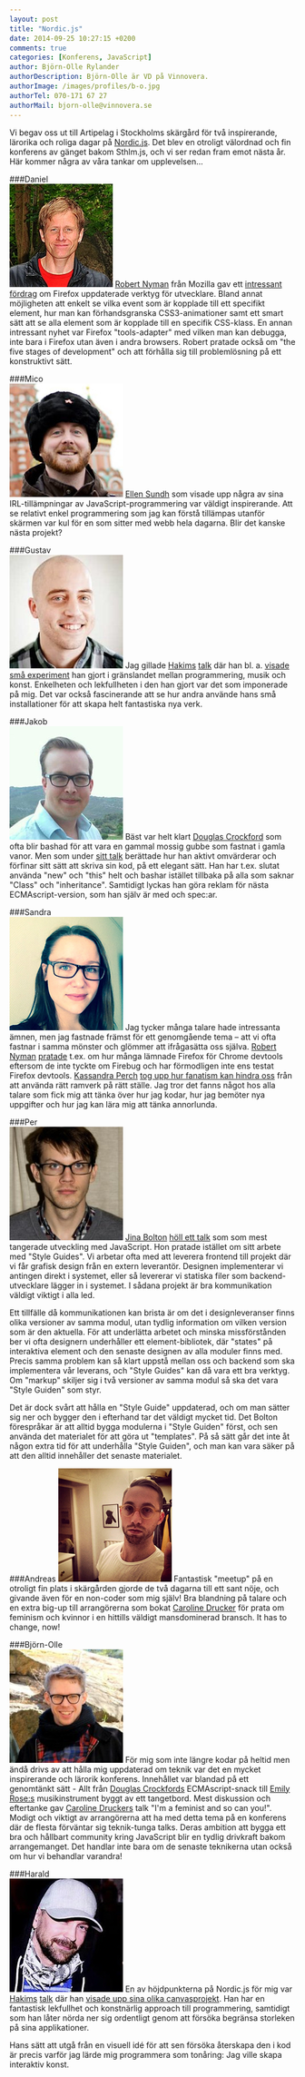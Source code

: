 ```yaml
---
layout: post
title: "Nordic.js"
date: 2014-09-25 10:27:15 +0200
comments: true
categories: [Konferens, JavaScript]
author: Björn-Olle Rylander
authorDescription: Björn-Olle är VD på Vinnovera.
authorImage: /images/profiles/b-o.jpg
authorTel: 070-171 67 27
authorMail: bjorn-olle@vinnovera.se
---
```

Vi begav oss ut till Artipelag i Stockholms skärgård för två inspirerande, lärorika och roliga dagar på [Nordic.js][7].<!--more--> Det blev en otroligt välordnad och fin konferens av gänget bakom Sthlm.js, och vi ser redan fram emot nästa år. Här kommer några av våra tankar om upplevelsen...

###Daniel  
<img src="/images/profiles/daniel.jpg" class="portrait">
[Robert Nyman][0] från Mozilla gav ett [intressant fördrag][01] om Firefox uppdaterade verktyg för utvecklare. Bland annat möjligheten att enkelt se vilka event som är kopplade till ett specifikt element, hur man kan förhandsgranska CSS3-animationer samt ett smart sätt att se alla element som är kopplade till en specifik CSS-klass. En annan intressant nyhet var Firefox "tools-adapter" med vilken man kan debugga, inte bara i Firefox utan även i andra browsers. Robert pratade också om "the five stages of development" och att förhålla sig till problemlösning på ett konstruktivt sätt.

###Mico  
<img src="/images/profiles/michael.jpg" class="portrait">
[Ellen Sundh][3] som visade upp några av sina IRL-tillämpningar av JavaScript-programmering var väldigt inspirerande. Att se relativt enkel programmering som jag kan förstå tillämpas utanför skärmen var kul för en som sitter med webb hela dagarna. Blir det kanske nästa projekt?

###Gustav  
<img src="/images/profiles/gustav.jpg" class="portrait">
Jag gillade [Hakims][6] [talk][61] där han bl. a. [visade små experiment][62] han gjort i gränslandet mellan programmering, musik och konst. Enkelheten och lekfullheten i den han gjort var det som imponerade på mig. Det var också fascinerande att se hur andra använde hans små installationer för att skapa helt fantastiska nya verk.

###Jakob  
<img src="/images/profiles/jakob.jpg" class="portrait">
Bäst var helt klart [Douglas Crockford][5] som ofta blir bashad för att vara en gammal mossig gubbe som fastnat i gamla vanor. Men som under [sitt talk][51] berättade hur han aktivt omvärderar och förfinar sitt sätt att skriva sin kod, på ett elegant sätt. Han har t.ex. slutat använda "new" och "this" helt och bashar istället tillbaka på alla som saknar "Class" och "inheritance". Samtidigt lyckas han göra reklam för nästa ECMAscript-version, som han själv är med och spec:ar.

###Sandra  
<img src="/images/profiles/sandra.jpg" class="portrait">
Jag tycker många talare hade intressanta ämnen, men jag fastnade främst för ett genomgående tema – att vi ofta fastnar i samma mönster och glömmer att ifrågasätta oss själva. [Robert Nyman][0] [pratade][01] t.ex. om hur många lämnade Firefox för Chrome devtools eftersom de inte tyckte om Firebug och har förmodligen inte ens testat Firefox devtools. [Kassandra Perch][1] [tog upp hur fanatism kan hindra oss][11] från att använda rätt ramverk på rätt ställe. Jag tror det fanns något hos alla talare som fick mig att tänka över hur jag kodar, hur jag bemöter nya uppgifter och hur jag kan lära mig att tänka annorlunda.

###Per  
<img src="/images/profiles/per.jpg" class="portrait">
[Jina Bolton][2] [höll ett talk][21] som som mest tangerade utveckling med JavaScript. Hon pratade istället om sitt arbete med "Style Guides". Vi arbetar ofta med att leverera frontend till projekt där vi får grafisk design från en extern leverantör. Designen implementerar vi antingen direkt i systemet, eller så levererar vi statiska filer som backend-utvecklare lägger in i systemet. I sådana projekt är bra kommunikation väldigt viktigt i alla led.

Ett tillfälle då kommunikationen kan brista är om det i designleveranser finns olika versioner av samma modul, utan tydlig information om vilken version som är den aktuella. För att underlätta arbetet och minska missförstånden ber vi ofta designern underhåller ett element-bibliotek, där "states" på interaktiva element och den senaste designen av alla moduler finns med. Precis samma problem kan så klart uppstå mellan oss och backend som ska implementera vår leverans, och "Style Guides" kan då vara ett bra verktyg. Om "markup" skiljer sig i två versioner av samma modul så ska det vara "Style Guiden" som styr.

Det är dock svårt att hålla en "Style Guide" uppdaterad, och om man sätter sig ner och bygger den i efterhand tar det väldigt mycket tid. Det Bolton förespråkar är att alltid bygga modulerna i "Style Guiden" först, och sen använda det materialet för att göra ut "templates". På så sätt går det inte åt någon extra tid för att underhålla "Style Guiden", och man kan vara säker på att den alltid innehåller det senaste materialet.

###Andreas
<img src="/images/profiles/andreas.jpg" class="portrait">
Fantastisk "meetup" på en otroligt fin plats i skärgården gjorde de två dagarna till ett sant nöje, och givande även för en non-coder som mig själv! Bra blandning på talare och en extra big-up till arrangörerna som bokat [Caroline Drucker][4] för prata om feminism och kvinnor i en hittills väldigt mansdominerad bransch. It has to change, now!

###Björn-Olle  
<img src="/images/profiles/b-o.jpg" class="portrait">
För mig som inte längre kodar på heltid men ändå drivs av att hålla mig uppdaterad om teknik var det en mycket inspirerande och lärorik konferens. Innehållet var blandad på ett genomtänkt sätt - Allt från [Douglas Crockfords][5] ECMAscript-snack till [Emily Rose:s][8] musikinstrument byggt av ett tangetbord. Mest diskussion och eftertanke gav [Caroline Druckers][4] talk "I'm a feminist and so can you!". Modigt och viktigt av arrangörerna att ha med detta tema på en konferens där de flesta förväntar sig teknik-tunga talks. Deras ambition att bygga ett bra och hållbart community kring JavaScript blir en tydlig drivkraft bakom arrangemanget. Det handlar inte bara om de senaste teknikerna utan också om hur vi behandlar varandra!

###Harald  
<img src="/images/profiles/harald.jpg" class="portrait">
En av höjdpunkterna på Nordic.js för mig var [Hakims][6] [talk][61] där han [visade upp sina olika canvasprojekt][62]. Han har en fantastisk lekfullhet och konstnärlig approach till programmering, samtidigt som han låter nörda ner sig ordentligt genom att försöka begränsa storleken på sina applikationer. 

Hans sätt att utgå från en visuell idé för att sen försöka återskapa den i kod är precis varför jag lärde mig programmera som tonåring: Jag ville skapa interaktiv konst.

[0]: http://robertnyman.com/
[01]: http://www.slideshare.net/robnyman/five-stages-of-development-nordicjs
[1]: https://twitter.com/nodebotanist
[11]: https://www.youtube.com/watch?v=Ah4jYzN60n8&list=UUTZ3O2cZo1b4JSwvhgBnAbw
[2]: http://jina.me/
[21]: https://speakerdeck.com/jina/living-design-systems
[3]: http://www.sundh.com/blog/
[4]: https://twitter.com/Bougie
[5]: http://www.crockford.com/
[51]: http://vimeo.com/97419177
[6]: http://hakim.se/
[61]: http://slides.com/hakim/nordic-js
[62]: https://www.youtube.com/watch?v=02ilIJdI5ZI&list=UUTZ3O2cZo1b4JSwvhgBnAbw
[7]: http://nordicjs.com/
[8]: http://nexxylove.tumblr.com/

[00]: /images/content/posts/frontend-lunch-pa-vinnovera/lunch.jpg